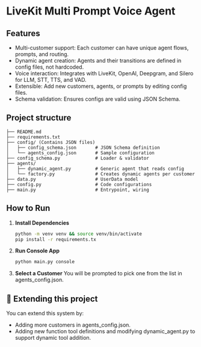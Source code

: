 # LiveKit Multi Prompt Voice Agent

## Features
- Multi-customer support: Each customer can have unique agent flows, prompts, and routing.
- Dynamic agent creation: Agents and their transitions are defined in config files, not hardcoded.
- Voice interaction: Integrates with LiveKit, OpenAI, Deepgram, and Silero for LLM, STT, TTS, and VAD.
- Extensible: Add new customers, agents, or prompts by editing config files.
- Schema validation: Ensures configs are valid using JSON Schema.

## Project structure
```
├── README.md
├── requirements.txt
├── config/ (Contains JSON files)
│   ├── config_schema.json       # JSON Schema definition
│   └── agents_config.json       # Sample configuration
├── config_schema.py             # Loader & validator
├── agents/
│   ├── dynamic_agent.py         # Generic agent that reads config
│   └── factory.py               # Creates dynamic agents per customer
├── data.py                      # UserData model
├── config.py                    # Code configurations 
├── main.py                      # Entrypoint, wiring
```

## How to Run

1. **Install Dependencies**
   ```bash
   python -m venv venv && source venv/bin/activate
   pip install -r requirements.tx

2. **Run Console App**
    ```bash
    python main.py console

3. **Select a Customer**
    You will be prompted to pick one from the list in agents_config.json.


## 🔧 Extending this project
You can extend this system by:

- Adding more customers in agents_config.json.
- Adding new function tool definitions and modifying dynamic_agent.py to support dynamic tool addition.